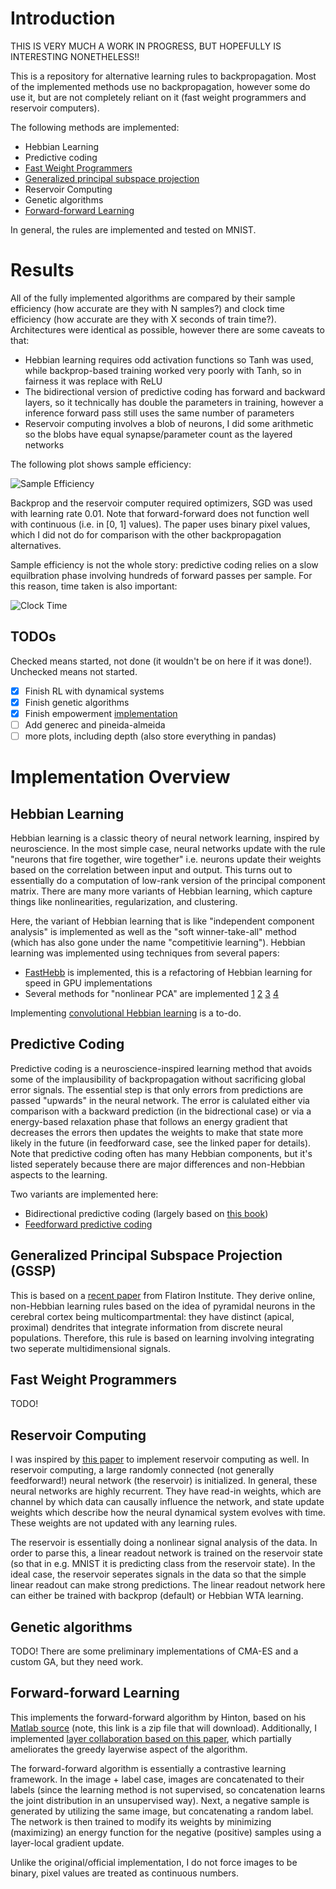 # Introduction

THIS IS VERY MUCH A WORK IN PROGRESS, BUT HOPEFULLY IS INTERESTING NONETHELESS!!

This is a repository for alternative learning rules to backpropagation. Most of the implemented methods use no backpropagation, however some do use it, but are not completely reliant on it (fast weight programmers and reservoir computers).

The following methods are implemented:

* Hebbian Learning
* Predictive coding
* [Fast Weight Programmers](https://arxiv.org/abs/1610.06258)
* [Generalized principal subspace projection](https://arxiv.org/abs/2302.10051)
* Reservoir Computing
* Genetic algorithms
* [Forward-forward Learning](https://arxiv.org/abs/2212.13345)

In general, the rules are implemented and tested on MNIST.

# Results

All of the fully implemented algorithms are compared by their sample efficiency (how accurate are they with N samples?) and clock time efficiency (how accurate are they with X seconds of train time?). Architectures were identical as possible, however there are some caveats to that:

* Hebbian learning requires odd activation functions so Tanh was used, while backprop-based training worked very poorly with Tanh, so in fairness it was replace with ReLU
* The bidirectional version of predictive coding has forward and backward layers, so it technically has double the parameters in training, however a inference forward pass still uses the same number of parameters
* Reservoir computing involves a blob of neurons, I did some arithmetic so the blobs have equal synapse/parameter count as the layered networks

The following plot shows sample efficiency:

![Sample Efficiency](plots/Sample%20Efficiency.png)

Backprop and the reservoir computer required optimizers, SGD was used with learning rate 0.01. Note that forward-forward does not function well with continuous (i.e. in [0, 1] values). The paper uses binary pixel values, which I did not do for comparison with the other backpropagation alternatives.

Sample efficiency is not the whole story: predictive coding relies on a slow equilbration phase involving hundreds of forward passes per sample. For this reason, time taken is also important:

![Clock Time](plots/Clock%20Time.png)


## TODOs

Checked means started, not done (it wouldn't be on here if it was done!). Unchecked means not started.

- [x] Finish RL with dynamical systems
- [x] Finish genetic algorithms
- [x] Finish empowerment [implementation](https://arxiv.org/abs/1710.05101)
- [ ] Add generec and pineida-almeida
- [ ] more plots, including depth (also store everything in pandas)

# Implementation Overview

## Hebbian Learning

Hebbian learning is a classic theory of neural network learning, inspired by neuroscience. In the most simple case, neural networks update with the rule "neurons that fire together, wire together" i.e. neurons update their weights based on the correlation between input and output. This turns out to essentially do a computation of low-rank version of the principal component matrix. There are many more variants of Hebbian learning, which capture things like nonlinearities, regularization, and clustering.

Here, the variant of Hebbian learning that is like "independent component analysis" is implemented as well as the "soft winner-take-all" method (which has also gone under the name "competitivie learning"). Hebbian learning was implemented using techniques from several papers:

* [FastHebb](https://arxiv.org/abs/2207.03172) is implemented, this is a refactoring of Hebbian learning for speed in GPU implementations
* Several methods for "nonlinear PCA" are implemented [1](https://ieeexplore.ieee.org/document/374363) [2](https://citeseerx.ist.psu.edu/viewdoc/download?repid=rep1&type=pdf&doi=10.1.1.38.8171) [3](https://is.mpg.de/fileadmin/user_upload/files/publications/pdf2302.pdf) [4](http://www.scholarpedia.org/article/BCM_theory)

Implementing [convolutional Hebbian learning](https://openportal.isti.cnr.it/doc?id=people______::c8f9c1662c164f852a87b32d6d6bb3e1) is a to-do.

## Predictive Coding

Predictive coding is a neuroscience-inspired learning method that avoids some of the implausibility of backpropagation without sacrificing global error signals. The essential step is that only errors from predictions are passed "upwards" in the neural network. The error is calulated either via comparison with a backward prediction (in the bidrectional case) or via a energy-based relaxation phase that follows an energy gradient that decreases the errors then updates the weights to make that state more likely in the future (in feedforward case, see the linked paper for details). Note that predictive coding often has many Hebbian components, but it's listed seperately because there are major differences and non-Hebbian aspects to the learning.

Two variants are implemented here:

* Bidirectional predictive coding (largely based on [this book](https://mitpress.mit.edu/9780262545617/gradient-expectations/))
* [Feedforward predictive coding](https://pubmed.ncbi.nlm.nih.gov/28333583/)

## Generalized Principal Subspace Projection (GSSP)
This is based on a [recent paper](https://arxiv.org/abs/2302.10051) from Flatiron Institute. They derive online, non-Hebbian learning rules based on the idea of pyramidal neurons in the cerebral cortex being multicompartmental: they have distinct (apical, proximal) dendrites that integrate information from discrete neural populations. Therefore, this rule is based on learning involving integrating two seperate multidimensional signals.

## Fast Weight Programmers

TODO!

## Reservoir Computing

I was inspired by [this paper](https://arxiv.org/abs/2210.10211) to implement reservoir computing as well. In reservoir computing, a large randomly connected (not generally feedforward!) neural network (the reservoir) is initialized. In general, these neural networks are highly recurrent. They have read-in weights, which are channel by which data can causally influence the network, and state update weights which describe how the neural dynamical system evolves with time. These weights are not updated with any learning rules.

The reservoir is essentially doing a nonlinear signal analysis of the data. In order to parse this, a linear readout network is trained on the reservoir state (so that in e.g. MNIST it is predicting class from the reservoir state). In the ideal case, the reservoir seperates signals in the data so that the simple linear readout can make strong predictions. The linear readout network here can either be trained with backprop (default) or Hebbian WTA learning.

## Genetic algorithms

TODO! There are some preliminary implementations of CMA-ES and a custom GA, but they need work.

## Forward-forward Learning

This implements the forward-forward algorithm by Hinton, based on his [Matlab source](https://www.cs.toronto.edu/~hinton/ffcode.zip) (note, this link is a zip file that will download). Additionally, I implemented [layer collaboration based on this paper](https://arxiv.org/abs/2305.12393), which partially ameliorates the greedy layerwise aspect of the algorithm.

The forward-forward algorithm is essentially a contrastive learning framework. In the image + label case, images are concatenated to their labels (since the learning method is not supervised, so concatenation learns the joint distribution in an unsupervised way). Next, a negative sample is generated by utilizing the same image, but concatenating a random label. The network is then trained to modify its weights by minimizing (maximizing) an energy function for the negative (positive) samples using a layer-local gradient update.

Unlike the original/official implementation, I do not force images to be binary, pixel values are treated as continuous numbers.

